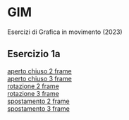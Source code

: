 # GIM
Esercizi di Grafica in movimento (2023)

## Esercizio 1a
<!--[acceso sento 2 frame](Esercizio_1A/template/acceso_spento_2.html)<br>
[acceso sento 2 frame](Esercizio_1A/template/acceso_spento_2.html)<br>-->
[aperto chiuso 2 frame](Esercizio_1A/template/aperto_chiuso_2.html)<br>
[aperto chiuso 3 frame](Esercizio_1A/template/aperto_chiuso_3.html)<br>
[rotazione 2 frame](Esercizio_1A/template/rotazione_2.html)<br>
[rotazione 3 frame](Esercizio_1A/template/rotazione_3.html)<br>
[spostamento 2 frame](Esercizio_1A/template/spostamento_2.html)<br>
[spostamento 3 frame](Esercizio_1A/template/spostamento_3.html)<br>





